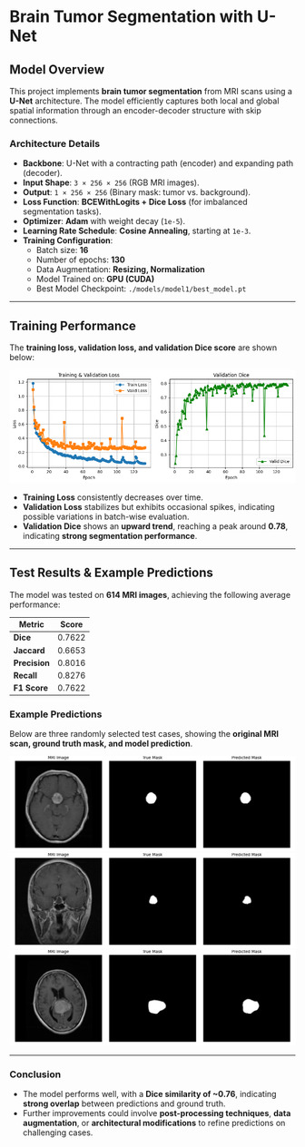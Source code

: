 # Brain Tumor Segmentation with U-Net

## Model Overview

This project implements **brain tumor segmentation** from MRI scans using a **U-Net** architecture. The model efficiently captures both local and global spatial information through an encoder-decoder structure with skip connections.

### **Architecture Details**
- **Backbone**: U-Net with a contracting path (encoder) and expanding path (decoder).
- **Input Shape**: `3 × 256 × 256` (RGB MRI images).
- **Output**: `1 × 256 × 256` (Binary mask: tumor vs. background).
- **Loss Function**: **BCEWithLogits + Dice Loss** (for imbalanced segmentation tasks).
- **Optimizer**: **Adam** with weight decay (`1e-5`).
- **Learning Rate Schedule**: **Cosine Annealing**, starting at `1e-3`.
- **Training Configuration**:
  - Batch size: **16**
  - Number of epochs: **130**
  - Data Augmentation: **Resizing, Normalization**
  - Model Trained on: **GPU (CUDA)**
  - Best Model Checkpoint: `./models/model1/best_model.pt`

---

## **Training Performance**

The **training loss, validation loss, and validation Dice score** are shown below:

![Training Curves](./logs/loss_curves.png)

- **Training Loss** consistently decreases over time.
- **Validation Loss** stabilizes but exhibits occasional spikes, indicating possible variations in batch-wise evaluation.
- **Validation Dice** shows an **upward trend**, reaching a peak around **0.78**, indicating **strong segmentation performance**.

---

## **Test Results & Example Predictions**

The model was tested on **614 MRI images**, achieving the following average performance:

| **Metric**    | **Score**  |
|--------------|-----------|
| **Dice**     | 0.7622    |
| **Jaccard**  | 0.6653    |
| **Precision**| 0.8016    |
| **Recall**   | 0.8276    |
| **F1 Score** | 0.7622    |

### **Example Predictions**
Below are three randomly selected test cases, showing the **original MRI scan, ground truth mask, and model prediction**.

![](./logs/sample_59.png)
![](./logs/sample_85.png)
![](./logs/sample_300.png)

---

### **Conclusion**
- The model performs well, with a **Dice similarity of ~0.76**, indicating **strong overlap** between predictions and ground truth.
- Further improvements could involve **post-processing techniques**, **data augmentation**, or **architectural modifications** to refine predictions on challenging cases.
